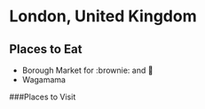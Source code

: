 # London, United Kingdom

## Places to Eat
- Borough Market for :brownie: and :pie:
- Wagamama

###Places to Visit